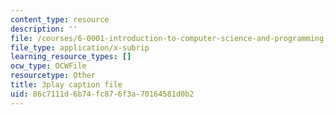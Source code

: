```yaml
---
content_type: resource
description: ''
file: /courses/6-0001-introduction-to-computer-science-and-programming-in-python-fall-2016/86c7111d6b74fc876f3a70164581d0b2_mrvBnZIEsZY.srt
file_type: application/x-subrip
learning_resource_types: []
ocw_type: OCWFile
resourcetype: Other
title: 3play caption file
uid: 86c7111d-6b74-fc87-6f3a-70164581d0b2
---
```

